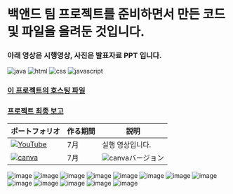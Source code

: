 


<H1>백앤드 팀 프로젝트를 준비하면서 만든 코드 및 파일을 올려둔 것입니다.</H1>
<H3>아래 영상은 시행영상, 사진은 발표자료 PPT 입니다.</H3>

![java](https://img.shields.io/badge/java-007396?style=for-the-badge&logo=java&logoColor=white)
![html](https://img.shields.io/badge/html5-E34F26?style=for-the-badge&logo=html5&logoColor=white)
![css](https://img.shields.io/badge/css-1572B6?style=for-the-badge&logo=css3&logoColor=white)
![javascript](https://img.shields.io/badge/javascript-F7DF1E?style=for-the-badge&logo=javascript&logoColor=black)

### [이 프로젝트의 호스팅 파일](https://do04200611.github.io/BackEndTeamProject/)
### [프로젝트 최종 보고](https://do04200611.github.io/otherdata/%EB%B0%B1%EC%95%A4%EB%93%9C%20%ED%94%84%EB%A1%9C%EC%A0%9D%ED%8A%B8%20%EC%B5%9C%EC%A2%85%EB%B3%B4%EA%B3%A0%EC%84%9C.pdf)

 | ポートフォリオ           |  作る期間     |            説明  |
  |------------------------|---------------|----------------------------------------------|
  | <a href="https://www.youtube.com/watch?v=nWUVOtQVmxw"><img src="https://img.shields.io/badge/-YouTube-red?style=for-the-badge&logo=youtube" alt="YouTube"></a>|7月|실행 영상입니다.|
  |<a href="https://www.canva.com/design/DAFzY5opUiA/Ge33dSKE16cErBaDJDp-BA/edit"><img src="https://img.shields.io/badge/git-F05032?style=for-the-badge&logo=git" alt="canva"></a>| 7月|<img src="https://img.shields.io/badge/canva-purple?style=for-the-badge&logo=canva" alt="canva">バージョン|
![image](https://github.com/do04200611/BackEndTeamProject/assets/74278578/f48ea413-b2d0-4b4f-b0c0-956485ebb993)
![image](https://github.com/do04200611/BackEndTeamProject/assets/74278578/1bb54426-fd3f-45fd-996f-40cc7fcfeb14)
![image](https://github.com/do04200611/BackEndTeamProject/assets/74278578/ebcc27fd-05aa-470d-b75e-92add5daa14c)
![image](https://github.com/do04200611/BackEndTeamProject/assets/74278578/8fdbd907-ac09-48c4-9b4c-1f631128d87a)
![image](https://github.com/do04200611/BackEndTeamProject/assets/74278578/aa0abd72-3c6b-4593-9cfd-d4bc3a4b6024)
![image](https://github.com/do04200611/BackEndTeamProject/assets/74278578/ab1b9de7-5ce6-4216-a696-cc66a87c50dd)
![image](https://github.com/do04200611/BackEndTeamProject/assets/74278578/8cd6b85d-4d65-4723-80cf-98f0292aa656)
![image](https://github.com/do04200611/BackEndTeamProject/assets/74278578/f89c731f-e916-4bde-872a-f85d4d17945a)
![image](https://github.com/do04200611/BackEndTeamProject/assets/74278578/db06e948-b7c2-460e-a0b4-6f84e1825d3e)
![image](https://github.com/do04200611/BackEndTeamProject/assets/74278578/71ad7f2b-8a70-4f55-8cb2-1264b6b54409)
![image](https://github.com/do04200611/BackEndTeamProject/assets/74278578/ccea0e99-33d1-4f33-9c12-dc1fdfc558d1)
![image](https://github.com/do04200611/BackEndTeamProject/assets/74278578/f0c175ed-d678-4259-acb2-8200f73dacb3)
![image](https://github.com/do04200611/BackEndTeamProject/assets/74278578/60964738-23f7-41b8-9df3-ebafc07e58e1)


